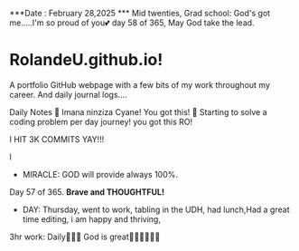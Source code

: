 ***Date : February 28,2025 *** Mid twenties, Grad school: God's got me.....I'm so proud of you💕 day 58 of 365, May God take the lead.
# RolandeU.github.io!

A portfolio GitHub webpage with a few bits of my work throughout my career. And daily journal logs....


Daily Notes
💚 Imana ninziza Cyane! You got this!
💚 Starting to solve a coding problem per day journey! you got this RO!

I HIT 3K COMMITS YAY!!!

l
- MIRACLE: GOD will provide always 100%.

Day 57 of 365. **Brave and THOUGHTFUL!** 
- DAY: Thursday, went to work, tabling in the UDH, had lunch,Had a great time editing, i am happy and thriving, 

3hr work: Daily💚💚💚
God is great💚💚💚💚💚💚
